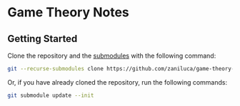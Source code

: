 # Game Theory Notes

## Getting Started

Clone the repository and the [submodules](https://git-scm.com/book/en/v2/Git-Tools-Submodules) with the following command:

```bash
git --recurse-submodules clone https://github.com/zaniluca/game-theory-notes
```

Or, if you have already cloned the repository, run the following commands:

```bash
git submodule update --init
```
